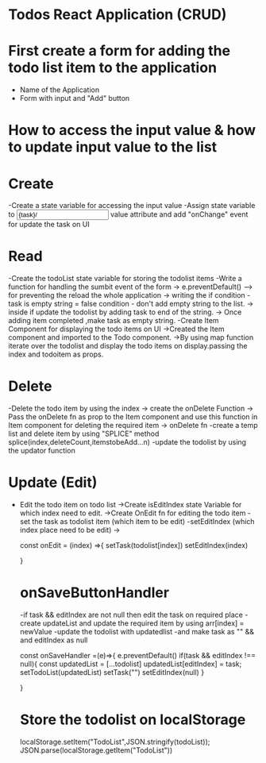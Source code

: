 
# Todos React Application  (CRUD)

# First create a form for adding the todo list item to the application
  - Name of the Application
  - Form with input and "Add" button 

# How to access the input value & how to update input value to the list
   # Create
  -Create a state variable for accessing the input value 
  -Assign state variable to <input value={task}/> value attribute and add "onChange" event for update the task on UI
   # Read
  -Create the todoList state variable for storing the todolist items 
  -Write a function for handling the sumbit event of the form
         -> e.preventDefault() --> for preventing the reload the whole application
         -> writing the if condition - task is empty string = false condition - don't add empty string to the list.
         -> inside if update the todolist by adding task to end of the string.
         -> Once adding item completed ,make task as empty string.
  -Create Item Component for displaying the todo items on UI
     ->Created the Item component and imported to the Todo component.
     ->By using map function iterate over the todolist and display the todo items on display.passing the index and todoitem as props. 
  # Delete
  -Delete the todo item by using the index 
    -> create the onDelete Function
    -> Pass the onDelete fn as prop to the Item component and use this function in Item component for deleting the required item
    -> onDelete fn
          -create a temp list and delete item by using "SPLICE" method splice(index,deleteCount,itemstobeAdd...n)
          -update the todolist by using the updator function
  # Update (Edit)
  - Edit the todo item on todo list
     ->Create isEditIndex state Variable for which index need to edit.
     ->Create OnEdit fn for editing the todo item
        -set the task as todolist item (which item to be edit)
        -setEditIndex (which index place need to be edit)
     ->

       const onEdit = (index) =>{
        setTask(todolist[index])
        setEditIndex(index)

    }
    # onSaveButtonHandler
     -if task && editIndex are not null then edit the task on required place
     -create updateList and update the required item by using arr[index] = newValue
     -update the todolist with updatedlist
     -and make task as "" && and editIndex as null

     const onSaveHandler =(e)=>{
        e.preventDefault()
        if(task && editIndex !== null){
            const updatedList = [...todolist]
            updatedList[editIndex] = task;
            setTodoList(updatedList)
            setTask("")
            setEditIndex(null)
        }
        
    }

    # Store the todolist on localStorage
     localStorage.setItem("TodoList",JSON.stringify(todoList));
     JSON.parse(localStorage.getItem("TodoList"))
